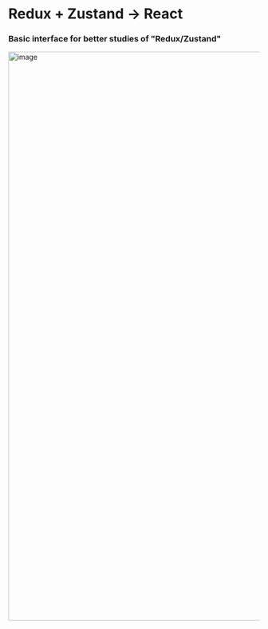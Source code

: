 # Redux + Zustand -> React

### Basic interface for better studies of "Redux/Zustand"
<img width="1142" alt="image" src="https://github.com/user-attachments/assets/92f19eeb-38bb-4f5d-a46d-6a281d08eaa5">

